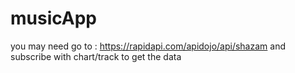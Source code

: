 # musicApp
you may need go to : 
https://rapidapi.com/apidojo/api/shazam
and subscribe with chart/track to get the data 
